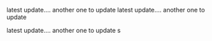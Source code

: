 latest update....
another one to update
latest update....
another one to update

latest update....
another one to update
s

